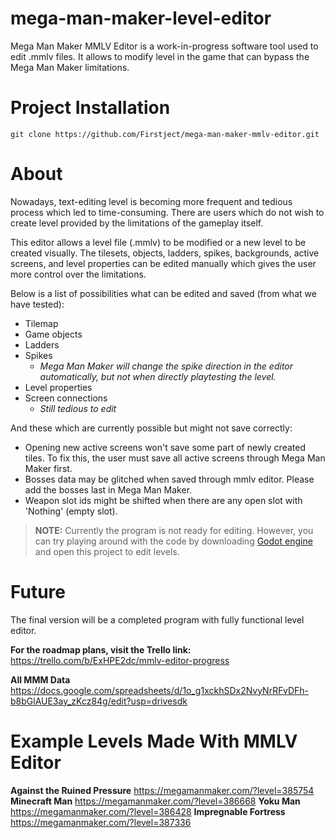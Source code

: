 # mega-man-maker-level-editor

Mega Man Maker MMLV Editor is a work-in-progress software tool used to edit .mmlv files. It allows to modify level in the game that can bypass the Mega Man Maker limitations.

# Project Installation

```git
git clone https://github.com/Firstject/mega-man-maker-mmlv-editor.git
```

# About

Nowadays, text-editing level is becoming more frequent and tedious process which led to time-consuming. There are users which do not wish to create level provided by the limitations of the gameplay itself.

This editor allows a level file (.mmlv) to be modified or a new level to be created visually. The tilesets, objects, ladders, spikes, backgrounds, active screens, and level properties can be edited manually which gives the user more control over the limitations.

Below is a list of possibilities what can be edited and saved (from what we have tested):
- Tilemap
- Game objects
- Ladders
- Spikes
  - _Mega Man Maker will change the spike direction in the editor automatically, but not when directly playtesting the level._
- Level properties
- Screen connections
  - _Still tedious to edit_

And these which are currently possible but might not save correctly:
- Opening new active screens won't save some part of newly created tiles. To fix this, the user must save all active screens through Mega Man Maker first.
- Bosses data may be glitched when saved through mmlv editor. Please add the bosses last in Mega Man Maker.
- Weapon slot ids might be shifted when there are any open slot with 'Nothing' (empty slot).

> **NOTE:** Currently the program is not ready for editing. However, you can try playing around with the code by downloading [Godot engine](https://godotengine.org/) and open this project to edit levels.

# Future

The final version will be a completed program with fully functional level editor.

**For the roadmap plans, visit the Trello link:**
https://trello.com/b/ExHPE2dc/mmlv-editor-progress

**All MMM Data**
https://docs.google.com/spreadsheets/d/1o_g1xckhSDx2NvyNrRFvDFh-b8bGlAUE3ay_zKcz84g/edit?usp=drivesdk

# Example Levels Made With MMLV Editor

**Against the Ruined Pressure**
https://megamanmaker.com/?level=385754
**Minecraft Man**
https://megamanmaker.com/?level=386668
**Yoku Man**
https://megamanmaker.com/?level=386428
**Impregnable Fortress**
https://megamanmaker.com/?level=387336
